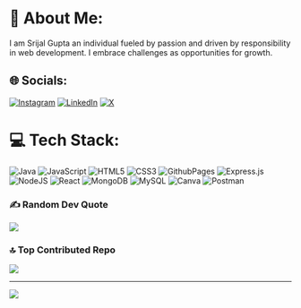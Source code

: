 # 💫 About Me:
I am Srijal Gupta an individual fueled by passion and driven by responsibility in web development. I embrace challenges as opportunities for growth.

## 🌐 Socials:
[![Instagram](https://img.shields.io/badge/Instagram-%23E4405F.svg?logo=Instagram&logoColor=white)](https://instagram.com/ms.srijal) [![LinkedIn](https://img.shields.io/badge/LinkedIn-%230077B5.svg?logo=linkedin&logoColor=white)]([https://linkedin.com/in/https://www.linkedin.com/in/srijal-gupta-93840b292/](https://www.linkedin.com/in/srijal-gupta-93840b292?lipi=urn%3Ali%3Apage%3Ad_flagship3_profile_view_base%3By7iOQF7GRAumSQ%2B9M3wc3w%3D%3D)) [![X](https://img.shields.io/badge/X-black.svg?logo=X&logoColor=white)]([https://x.com/srijal0901](https://www.linkedin.com/in/srijal-gupta-93840b292?lipi=urn%3Ali%3Apage%3Ad_flagship3_profile_view_base%3By7iOQF7GRAumSQ%2B9M3wc3w%3D%3D)) 

# 💻 Tech Stack:
![Java](https://img.shields.io/badge/java-%23ED8B00.svg?style=for-the-badge&logo=openjdk&logoColor=white) ![JavaScript](https://img.shields.io/badge/javascript-%23323330.svg?style=for-the-badge&logo=javascript&logoColor=%23F7DF1E) ![HTML5](https://img.shields.io/badge/html5-%23E34F26.svg?style=for-the-badge&logo=html5&logoColor=white) ![CSS3](https://img.shields.io/badge/css3-%231572B6.svg?style=for-the-badge&logo=css3&logoColor=white) ![GithubPages](https://img.shields.io/badge/github%20pages-121013?style=for-the-badge&logo=github&logoColor=white) ![Express.js](https://img.shields.io/badge/express.js-%23404d59.svg?style=for-the-badge&logo=express&logoColor=%2361DAFB) ![NodeJS](https://img.shields.io/badge/node.js-6DA55F?style=for-the-badge&logo=node.js&logoColor=white) ![React](https://img.shields.io/badge/react-%2320232a.svg?style=for-the-badge&logo=react&logoColor=%2361DAFB) ![MongoDB](https://img.shields.io/badge/MongoDB-%234ea94b.svg?style=for-the-badge&logo=mongodb&logoColor=white) ![MySQL](https://img.shields.io/badge/mysql-%2300000f.svg?style=for-the-badge&logo=mysql&logoColor=white) ![Canva](https://img.shields.io/badge/Canva-%2300C4CC.svg?style=for-the-badge&logo=Canva&logoColor=white) ![Postman](https://img.shields.io/badge/Postman-FF6C37?style=for-the-badge&logo=postman&logoColor=white)

### ✍️ Random Dev Quote
![](https://quotes-github-readme.vercel.app/api?type=horizontal&theme=radical)

### 🔝 Top Contributed Repo
![](https://github-contributor-stats.vercel.app/api?username=Guptasrijal0901&limit=5&theme=dark&combine_all_yearly_contributions=true)

---
[![](https://visitcount.itsvg.in/api?id=Guptasrijal0901&icon=0&color=0)](https://visitcount.itsvg.in)

<!-- Proudly created with GPRM ( https://gprm.itsvg.in ) -->
